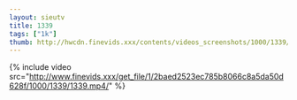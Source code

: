 ```yaml
--- 
layout: sieutv
title: 1339
tags: ["1k"]
thumb: http://hwcdn.finevids.xxx/contents/videos_screenshots/1000/1339/preview.mp4.jpg
---
```

{% include video src="http://www.finevids.xxx/get_file/1/2baed2523ec785b8066c8a5da50d628f/1000/1339/1339.mp4/" %} 
